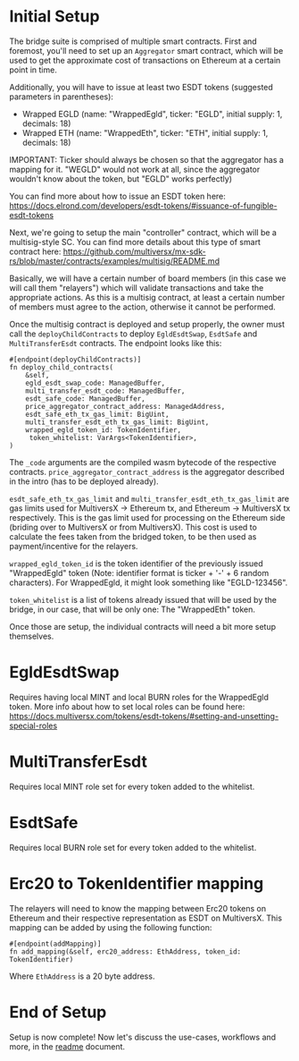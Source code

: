 # Initial Setup

The bridge suite is comprised of multiple smart contracts. First and foremost, you'll need to set up an `Aggregator` smart contract, which will be used to get the approximate cost of transactions on Ethereum at a certain point in time.  

Additionally, you will have to issue at least two ESDT tokens (suggested parameters in parentheses):  
- Wrapped EGLD (name: "WrappedEgld", ticker: "EGLD", initial supply: 1, decimals: 18)
- Wrapped ETH (name: "WrappedEth", ticker: "ETH", initial supply: 1, decimals: 18)

IMPORTANT: Ticker should always be chosen so that the aggregator has a mapping for it. "WEGLD" would not work at all, since the aggregator wouldn't know about the token, but "EGLD" works perfectly)  

You can find more about how to issue an ESDT token here: https://docs.elrond.com/developers/esdt-tokens/#issuance-of-fungible-esdt-tokens  

Next, we're going to setup the main "controller" contract, which will be a multisig-style SC. You can find more details about this type of smart contract here: https://github.com/multiversx/mx-sdk-rs/blob/master/contracts/examples/multisig/README.md  

Basically, we will have a certain number of board members (in this case we will call them "relayers") which will validate transactions and take the appropriate actions. As this is a multisig contract, at least a certain number of members must agree to the action, otherwise it cannot be performed.  

Once the multisig contract is deployed and setup properly, the owner must call the `deployChildContracts` to deploy `EgldEsdtSwap`, `EsdtSafe` and `MultiTransferEsdt` contracts.  The endpoint looks like this:  

```
#[endpoint(deployChildContracts)]
fn deploy_child_contracts(
    &self,
    egld_esdt_swap_code: ManagedBuffer,
    multi_transfer_esdt_code: ManagedBuffer,
    esdt_safe_code: ManagedBuffer,
    price_aggregator_contract_address: ManagedAddress,
    esdt_safe_eth_tx_gas_limit: BigUint,
    multi_transfer_esdt_eth_tx_gas_limit: BigUint,
    wrapped_egld_token_id: TokenIdentifier,
     token_whitelist: VarArgs<TokenIdentifier>,
)
```

The `_code` arguments are the compiled wasm bytecode of the respective contracts. `price_aggregator_contract_address` is the aggregator described in the intro (has to be deployed already). 

`esdt_safe_eth_tx_gas_limit` and `multi_transfer_esdt_eth_tx_gas_limit` are gas limits used for MultiversX -> Ethereum tx, and Ethereum -> MultiversX tx respectively. This is the gas limit used for processing on the Ethereum side (briding over to MultiversX or from MultiversX). This cost is used to calculate the fees taken from the bridged token, to be then used as payment/incentive for the relayers.  

`wrapped_egld_token_id` is the token identifier of the previously issued "WrappedEgld" token (Note: identifier format is ticker + '-' + 6 random characters). For WrappedEgld, it might look something like "EGLD-123456".  

`token_whitelist` is a list of tokens already issued that will be used by the bridge, in our case, that will be only one: The "WrappedEth" token.  

Once those are setup, the individual contracts will need a bit more setup themselves.   

# EgldEsdtSwap 

Requires having local MINT and local BURN roles for the WrappedEgld token. More info about how to set local roles can be found here: https://docs.multiversx.com/tokens/esdt-tokens/#setting-and-unsetting-special-roles

# MultiTransferEsdt

Requires local MINT role set for every token added to the whitelist.  

# EsdtSafe

Requires local BURN role set for every token added to the whitelist.  

# Erc20 to TokenIdentifier mapping

The relayers will need to know the mapping between Erc20 tokens on Ethereum and their respective representation as ESDT on MultiversX. This mapping can be added by using the following function:  

```
#[endpoint(addMapping)]
fn add_mapping(&self, erc20_address: EthAddress, token_id: TokenIdentifier)
```

Where `EthAddress` is a 20 byte address.  

# End of Setup 

Setup is now complete! Now let's discuss the use-cases, workflows and more, in the [readme](../README.md) document.

